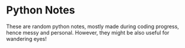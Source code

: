 # Python Notes 
 
These are random python notes, mostly made during coding progress, hence messy and personal. However, they might be also useful for wandering eyes! 
